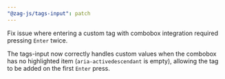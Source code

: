 ```yaml
---
"@zag-js/tags-input": patch
---
```


Fix issue where entering a custom tag with combobox integration required pressing `Enter` twice.

The tags-input now correctly handles custom values when the combobox has no highlighted item (`aria-activedescendant` is
empty), allowing the tag to be added on the first `Enter` press.
